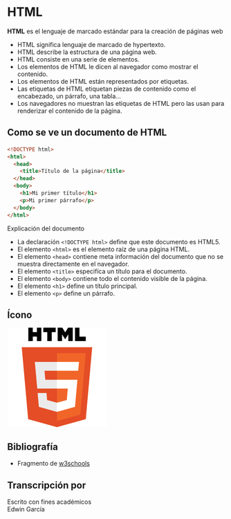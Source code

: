 # HTML

**HTML** es el lenguaje de marcado estándar para la creación de páginas web

- HTML significa lenguaje de marcado de hypertexto.
- HTML describe la estructura de una página web.
- HTML consiste en una serie de elementos.
- Los elementos de HTML le dicen al navegador como mostrar el contenido.
- Los elementos de HTML están representados por etiquetas.
- Las etiquetas de HTML etiquetan piezas de contenido como el encabezado, un párrafo, una tabla...
- Los navegadores no muestran las etiquetas de HTML pero las usan para renderizar el contenido de la página.

## Como se ve un documento de HTML

```html
<!DOCTYPE html>
<html>
  <head>
    <title>Título de la página</title>
  </head>
  <body>
    <h1>Mi primer título</h1>
    <p>Mi primer párrafo</p>
  </body>
</html>
```

Explicación del documento

- La declaración `<!DOCTYPE html>` define que este documento es HTML5.
- El elemento `<html>` es el elemento raíz de una página HTML.
- El elemento `<head>` contiene meta información del documento que no se muestra directamente en el navegador.
- El elemento `<title>` especifíca un título para el documento.
- El elemento `<body>` contiene todo el contenido visible de la página.
- El elemento `<h1>` define un título principal.
- El elemento `<p>` define un párrafo.

## Ícono

![HTML icon](./html.png)

## Bibliografía

- Fragmento de [w3schools](https://www.w3schools.com/html/html_intro.asp)

## Transcripción por

Escrito con fines académicos  
Edwin García
